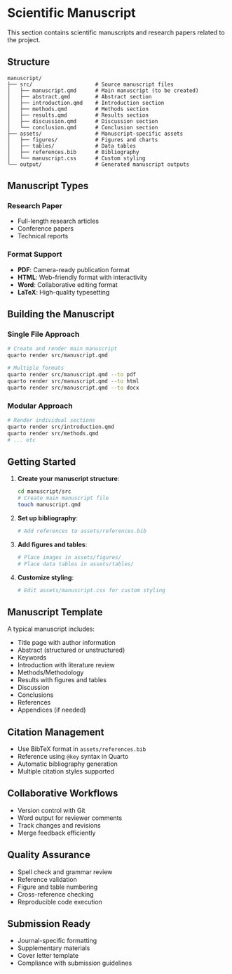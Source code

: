 # Scientific Manuscript

This section contains scientific manuscripts and research papers related to the project.

## Structure

```
manuscript/
├── src/                    # Source manuscript files
│   ├── manuscript.qmd      # Main manuscript (to be created)
│   ├── abstract.qmd        # Abstract section
│   ├── introduction.qmd    # Introduction section
│   ├── methods.qmd         # Methods section
│   ├── results.qmd         # Results section
│   ├── discussion.qmd      # Discussion section
│   └── conclusion.qmd      # Conclusion section
├── assets/                 # Manuscript-specific assets
│   ├── figures/            # Figures and charts
│   ├── tables/             # Data tables
│   ├── references.bib      # Bibliography
│   └── manuscript.css      # Custom styling
└── output/                 # Generated manuscript outputs
```

## Manuscript Types

### Research Paper
- Full-length research articles
- Conference papers
- Technical reports

### Format Support
- **PDF**: Camera-ready publication format
- **HTML**: Web-friendly format with interactivity
- **Word**: Collaborative editing format
- **LaTeX**: High-quality typesetting

## Building the Manuscript

### Single File Approach
```bash
# Create and render main manuscript
quarto render src/manuscript.qmd

# Multiple formats
quarto render src/manuscript.qmd --to pdf
quarto render src/manuscript.qmd --to html
quarto render src/manuscript.qmd --to docx
```

### Modular Approach
```bash
# Render individual sections
quarto render src/introduction.qmd
quarto render src/methods.qmd
# ... etc
```

## Getting Started

1. **Create your manuscript structure**:
   ```bash
   cd manuscript/src
   # Create main manuscript file
   touch manuscript.qmd
   ```

2. **Set up bibliography**:
   ```bash
   # Add references to assets/references.bib
   ```

3. **Add figures and tables**:
   ```bash
   # Place images in assets/figures/
   # Place data tables in assets/tables/
   ```

4. **Customize styling**:
   ```bash
   # Edit assets/manuscript.css for custom styling
   ```

## Manuscript Template

A typical manuscript includes:
- Title page with author information
- Abstract (structured or unstructured)
- Keywords
- Introduction with literature review
- Methods/Methodology
- Results with figures and tables
- Discussion
- Conclusions
- References
- Appendices (if needed)

## Citation Management

- Use BibTeX format in `assets/references.bib`
- Reference using `@key` syntax in Quarto
- Automatic bibliography generation
- Multiple citation styles supported

## Collaborative Workflows

- Version control with Git
- Word output for reviewer comments
- Track changes and revisions
- Merge feedback efficiently

## Quality Assurance

- Spell check and grammar review
- Reference validation
- Figure and table numbering
- Cross-reference checking
- Reproducible code execution

## Submission Ready

- Journal-specific formatting
- Supplementary materials
- Cover letter template
- Compliance with submission guidelines
